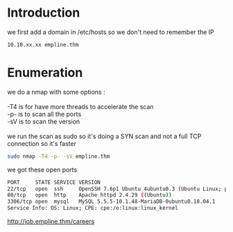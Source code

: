 # Introduction

we first add a domain in /etc/hosts so we don't need to remember the IP
```bash
10.10.xx.xx empline.thm
```

# Enumeration

we do a nmap with some options :\
\
-T4 is for have more threads to accelerate the scan\
-p- is to scan all the ports\
-sV is to scan the version\
\
we run the scan as sudo so it's doing a SYN scan and not a full TCP connection so it's faster

```bash
sudo nmap -T4 -p- -sV empline.thm
```

we got these open ports
```bash
PORT     STATE SERVICE VERSION
22/tcp   open  ssh     OpenSSH 7.6p1 Ubuntu 4ubuntu0.3 (Ubuntu Linux; protocol 2.0)
80/tcp   open  http    Apache httpd 2.4.29 ((Ubuntu))
3306/tcp open  mysql   MySQL 5.5.5-10.1.48-MariaDB-0ubuntu0.18.04.1
Service Info: OS: Linux; CPE: cpe:/o:linux:linux_kernel
```




http://job.empline.thm/careers
